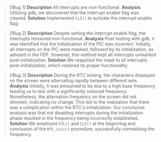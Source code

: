 > [!Bug 1] 
> **Description** 
> 	All interrupts are non-functional. 
> **Analysis** 
> 	Utilizing gdb, we discovered that the interrupt enable flag was cleared. 
> **Solution** 
> 	Implemented `CLI()` to activate the interrupt enable flag.

> [!Bug 2] 
> **Description** 
> 	Despite setting the interrupt enable flag, the interrupts remained non-functional. 
> **Analysis** 
> 	Post-testing with gdb, it was identified that the initialization of the PIC was incorrect. Initially, all interrupts on the PIC were masked, followed by its initialization, as advised in the PDF. However, this method kept all interrupts unmarked post-initialization. 
> **Solution** 
> 	We reapplied the mask to all interrupts post-initialization, which restored its proper functionality.

> [!Bug 3] 
> **Description** 
> 	During the RTC testing, the characters displayed on the screen were alternating rapidly between different sets. 
> **Analysis** 
> 	Initially, it was presumed to be due to a high base frequency, leading us to test with a significantly reduced frequency. Nonetheless, the alternation frequency on the screen did not diminish, indicating no change. This led to the realization that there was a complication within the RTC's initialization. Our conclusive analysis was that not disabling interrupts during the initialization phase resulted in the frequency being incorrectly established. 
> **Solution** 
> 	We employed `STL()` and `CLI()` at the beginning and conclusion of the `RTC_init()` procedure, successfully normalizing the frequency.
